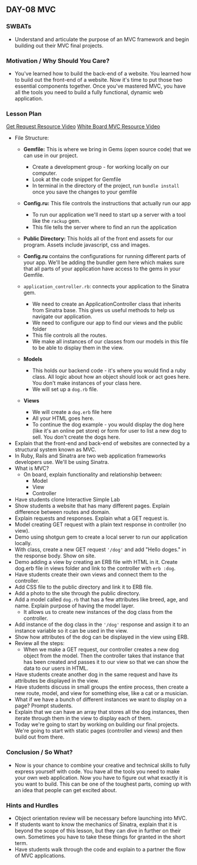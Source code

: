 ## DAY-08 MVC 

### SWBATs
+ Understand and articulate the purpose of an MVC framework and begin building out their MVC final projects.

### Motivation / Why Should You Care?
+ You've learned how to build the back-end of a website. You learned how to build out the front-end of a website. Now it's time to put those two essential components together. Once you've mastered MVC, you have all the tools you need to build a fully functional, dynamic web application.

### Lesson Plan
<a href="https://www.youtube.com/watch?v=vtuR74enuzY"> Get Request Resource Video</a>
<a href="https://www.youtube.com/watch?v=W7HNfMozWq8"> White Board MVC Resource Video</a>
+ File Structure:
  + **Gemfile:** This is where we bring in Gems (open source code) that we can use in our project.
    * Create a development group - for working locally on our computer.
    * Look at the code snippet for Gemfile
    * In terminal in the directory of the project, run `bundle install` once you save the changes to your gemfile

  + **Config.ru:** This file controls the instructions that actually run our app
    * To run our application we'll need to start up a server with a tool like the `rackup` gem.
    * This file tells the server where to find an run the application

  + **Public Directory:** This holds all of the front end assets for our program. Assets include javascript, css and images.

  + **Config.ru** contains the configurations for running different parts of your app. We'll be adding the bundler gem here which makes sure that all parts of your application have access to the gems in your Gemfile.

  + `application_controller.rb`: connects your application to the Sinatra gem.
    * We need to create an ApplicationController class that inherits from Sinatra base. This gives us useful methods to help us navigate our application.
    * We need to configure our app to find our views and the public folder
    * This file controls all the routes. 
    * We make all instances of our classes from our models in this file to be able to display them in the view.

  + **Models**
      * This holds our backend code - it's where you would find a ruby class. All logic about how an object should look or act goes here. You don't make instances of your class here.
      * We will set up a `dog.rb` file.

  + **Views**
    * We will create a  `dog.erb` file here
    * All your HTML goes here.
    * To continue the dog example - you would display the dog here (like it's an online pet store) or form for user to list a new dog to sell. You don't create the dogs here.
+ Explain that the front-end and back-end of websites are connected by a structural system known as MVC.
+ In Ruby, Rails and Sinatra are two web application frameworks developers use. We'll be using Sinatra.
+ What is MVC?
  + On board, explain functionality and relationship between:
    + Model
    + View
    + Controller
+ Have students clone Interactive Simple Lab
+ Show students a website that has many different pages. Explain difference between routes and domain.
+ Explain requests and responses. Explain what a GET request is.
+ Model creating GET request with a plain text response in controller (no view).
+ Demo using shotgun gem to create a local server to run our application locally.
+ With class, create a new GET request `'/dog'` and add "Hello doges." in the response body. Show on site.
+ Demo adding a view by creating an ERB file with HTML in it. Create dog.erb file in views folder and link to the controller with `erb :dog`.
+ Have students create their own views and connect them to the controller.
+ Add CSS file to the public directory and link it to ERB file.
+ Add a photo to the site through the public directory.
+ Add a model called `dog.rb` that has a few attributes like breed, age, and name. Explain purpose of having the model layer.
  + It allows us to create new instances of the dog class from the controller.
+ Add instance of the dog class in the `'/dog'` response and assign it to an instance variable so it can be used in the view.
+ Show how attributes of the dog can be displayed in the view using ERB.
+ Review all the steps:
  + When we make a GET request, our controller creates a new dog object from the model. Then the controller takes that instance that has been created and passes it to our view so that we can show the data to our users in HTML.
+ Have students create another dog in the same request and have its attributes be displayed in the view.
+ Have students discuss in small groups the entire process, then create a new route, model, and view for something else, like a cat or a musician.
+ What if we have a bunch of different instances we want to display on a page? Prompt students.
+ Explain that we can have an array that stores all the dog instances, then iterate through them in the view to display each of them. 
+ Today we're going to start by working on building our final projects. We're going to start with static pages (controller and views) and then build out from there.

### Conclusion / So What?
+ Now is your chance to combine your creative and technical skills to fully express yourself with code. You have all the tools you need to make your own web application. Now you have to figure out what exactly it is you want to build. This can be one of the toughest parts, coming up with an idea that people can get excited about.

### Hints and Hurdles
+ Object orientation review will be necessary before launching into MVC.
+ If students want to know the mechanics of Sinatra, explain that it is beyond the scope of this lesson, but they can dive in further on their own. Sometimes you have to take these things for granted in the short term.
+ Have students walk through the code and explain to a partner the flow of MVC applications.